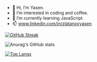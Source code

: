 - 👋 Hi, I’m Yasen.
- 👀 I’m interested in coding and coffee.
- 🌱 I’m currently learning JavaScript.
- 📫 www.linkedin.com/in/zlatanovyasen

[![GitHub Streak](http://github-readme-streak-stats.herokuapp.com?user=zlatanov-dev&theme=react&hide_border=true&border_radius=4.4)](https://git.io/streak-stats)

![Anurag's GitHub stats](https://github-readme-stats.vercel.app/api?username=zlatanov-dev&show_icons=true&theme=react&hide_border=true)

[![Top Langs](https://github-readme-stats.vercel.app/api/top-langs/?username=zlatanov-dev&layout=compact)](https://github.com/anuraghazra/github-readme-stats)

<!---
zlatanov-dev/zlatanov-dev is a ✨ special ✨ repository because its `README.md` (this file) appears on your GitHub profile.
You can click the Preview link to take a look at your changes.
--->
